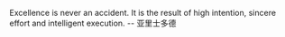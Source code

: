 Excellence is never an accident. It is the result of high intention, sincere effort and intelligent execution. -- 亚里士多德

